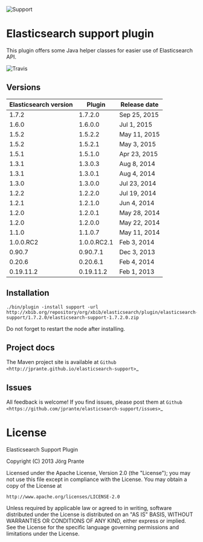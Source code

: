 ![Support](https://github.com/jprante/elasticsearch-support/raw/master/src/site/resources/support.jpg)

# Elasticsearch support plugin

This plugin offers some Java helper classes for easier use of Elasticsearch API.

![Travis](https://travis-ci.org/jprante/elasticsearch-support.png)

## Versions

| Elasticsearch version    | Plugin      | Release date |
| ------------------------ | ----------- | -------------|
| 1.7.2                    | 1.7.2.0     | Sep 25, 2015 |
| 1.6.0                    | 1.6.0.0     | Jul  1, 2015 |
| 1.5.2                    | 1.5.2.2     | May 11, 2015 |
| 1.5.2                    | 1.5.2.1     | May  3, 2015 |
| 1.5.1                    | 1.5.1.0     | Apr 23, 2015 |
| 1.3.1                    | 1.3.0.3     | Aug  8, 2014 |
| 1.3.1                    | 1.3.0.1     | Aug  4, 2014 |
| 1.3.0                    | 1.3.0.0     | Jul 23, 2014 |
| 1.2.2                    | 1.2.2.0     | Jul 19, 2014 |
| 1.2.1                    | 1.2.1.0     | Jun  4, 2014 |
| 1.2.0                    | 1.2.0.1     | May 28, 2014 |
| 1.2.0                    | 1.2.0.0     | May 22, 2014 |
| 1.1.0                    | 1.1.0.7     | May 11, 2014 |
| 1.0.0.RC2                | 1.0.0.RC2.1 | Feb  3, 2014 |
| 0.90.7                   | 0.90.7.1    | Dec  3, 2013 |
| 0.20.6                   | 0.20.6.1    | Feb  4, 2014 |
| 0.19.11.2                | 0.19.11.2   | Feb  1, 2013 |

## Installation

    ./bin/plugin -install support -url http://xbib.org/repository/org/xbib/elasticsearch/plugin/elasticsearch-support/1.7.2.0/elasticsearch-support-1.7.2.0.zip

Do not forget to restart the node after installing.

## Project docs

The Maven project site is available at `Github <http://jprante.github.io/elasticsearch-support>`_

## Issues

All feedback is welcome! If you find issues, please post them at `Github <https://github.com/jprante/elasticsearch-support/issues>`_

# License

Elasticsearch Support Plugin

Copyright (C) 2013 Jörg Prante

Licensed under the Apache License, Version 2.0 (the "License");
you may not use this file except in compliance with the License.
You may obtain a copy of the License at

    http://www.apache.org/licenses/LICENSE-2.0

Unless required by applicable law or agreed to in writing, software
distributed under the License is distributed on an "AS IS" BASIS,
WITHOUT WARRANTIES OR CONDITIONS OF ANY KIND, either express or implied.
See the License for the specific language governing permissions and
limitations under the License.